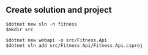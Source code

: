 


## Create solution and project
```
$dotnet new sln -n fitness
$mkdir src

$dotnet new webapi -o src/Fitness.Api
$dotnet sln add src/Fitness.Api/Fitness.Api.csproj
```